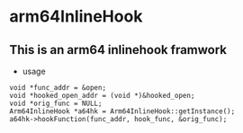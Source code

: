 # arm64InlineHook
## This is an arm64 inlinehook framwork

- usage
```
void *func_addr = &open;
void *hooked_open_addr = (void *)&hooked_open;
void *orig_func = NULL;
Arm64InlineHook *a64hk = Arm64InlineHook::getInstance();
a64hk->hookFunction(func_addr, hook_func, &orig_func);
```
